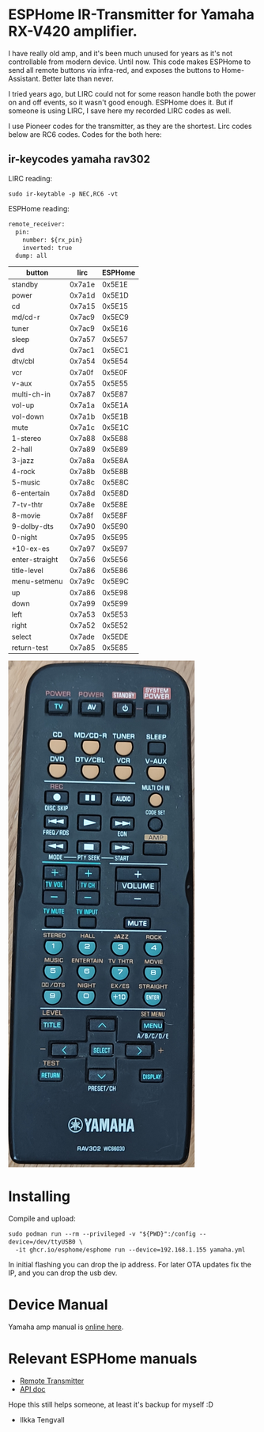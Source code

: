 ESPHome IR-Transmitter for Yamaha RX-V420 amplifier.
====================================================

I have really old amp, and it's been much unused for years as it's not
controllable from modern device. Until now. This code makes ESPHome to
send all remote buttons via infra-red, and exposes the buttons to
Home-Assistant. Better late than never.

I tried years ago, but LIRC could not for some reason handle both the
power on and off events, so it wasn't good enough. ESPHome does it.
But if someone is using LIRC, I save here my recorded LIRC codes as well.

I use Pioneer codes for the transmitter, as they are the shortest. Lirc
codes below are RC6 codes. Codes for the both here:

## ir-keycodes yamaha rav302

LIRC reading:
```
sudo ir-keytable -p NEC,RC6 -vt
```

ESPHome reading:
```
remote_receiver:
  pin:
    number: ${rx_pin}
    inverted: true
  dump: all
```

| button    | lirc   | ESPHome |
|-----------|--------|---------|
| standby   | 0x7a1e | 0x5E1E  |
| power     | 0x7a1d | 0x5E1D  |
| cd        | 0x7a15 | 0x5E15  |
| md/cd-r   | 0x7ac9 | 0x5EC9  |
| tuner     | 0x7ac9 | 0x5E16  |
| sleep     | 0x7a57 | 0x5E57  |
| dvd       | 0x7ac1 | 0x5EC1  |
| dtv/cbl   | 0x7a54 | 0x5E54  |
| vcr       | 0x7a0f | 0x5E0F  |
| v-aux     | 0x7a55 | 0x5E55  |
| multi-ch-in| 0x7a87| 0x5E87  |
| vol-up    | 0x7a1a | 0x5E1A  |
| vol-down  | 0x7a1b | 0x5E1B  |
| mute      | 0x7a1c | 0x5E1C  |
| 1-stereo  | 0x7a88 | 0x5E88  |
| 2-hall    | 0x7a89 | 0x5E89  |
| 3-jazz    | 0x7a8a | 0x5E8A  |
| 4-rock    | 0x7a8b | 0x5E8B  |
| 5-music   | 0x7a8c | 0x5E8C  |
| 6-entertain|0x7a8d | 0x5E8D  |
| 7-tv-thtr | 0x7a8e | 0x5E8E  |
| 8-movie   | 0x7a8f | 0x5E8F  |
| 9-dolby-dts|0x7a90 | 0x5E90  |
| 0-night   | 0x7a95 | 0x5E95  |
| +10-ex-es | 0x7a97 | 0x5E97  |
| enter-straight|0x7a56 |0x5E56|
| title-level|0x7a86 | 0x5E86  |
| menu-setmenu|0x7a9c| 0x5E9C  |
| up        | 0x7a86 | 0x5E98  |
| down      | 0x7a99 | 0x5E99  |
| left      | 0x7a53 | 0x5E53  |
| right     | 0x7a52 | 0x5E52  |
| select    | 0x7ade | 0x5EDE  |
| return-test|0x7a85 | 0x5E85  |

![Yamaha RAV302 remote](./yamaha-rav302-remote.jpg)

# Installing

Compile and upload:
```
sudo podman run --rm --privileged -v "${PWD}":/config --device=/dev/ttyUSB0 \
  -it ghcr.io/esphome/esphome run --device=192.168.1.155 yamaha.yml
```
In initial flashing you can drop the ip address. For later OTA updates
fix the IP, and you can drop the usb dev.

# Device Manual

Yamaha amp manual is [online here](https://de.yamaha.com/files/download/other_assets/6/327556/RX-V450_G_en.pdf).

# Relevant ESPHome manuals

* [Remote Transmitter](https://esphome.io/components/remote_transmitter.html?)
* [API doc](https://esphome.io/components/api)

Hope this still helps someone, at least it's backup for myself :D

- Ilkka Tengvall
